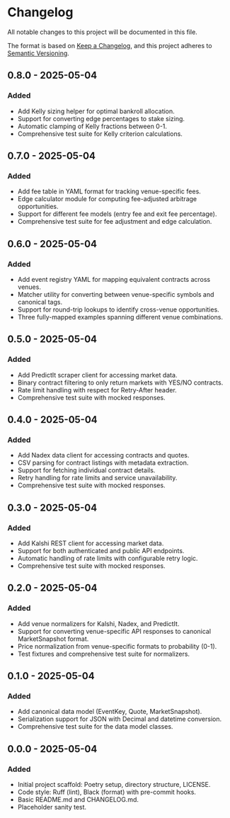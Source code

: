 # Changelog

All notable changes to this project will be documented in this file.

The format is based on [Keep a Changelog](https://keepachangelog.com/en/1.0.0/),
and this project adheres to [Semantic Versioning](https://semver.org/spec/v2.0.0.html).

## 0.8.0 - 2025-05-04

### Added
- Add Kelly sizing helper for optimal bankroll allocation.
- Support for converting edge percentages to stake sizing.
- Automatic clamping of Kelly fractions between 0-1.
- Comprehensive test suite for Kelly criterion calculations.

## 0.7.0 - 2025-05-04

### Added
- Add fee table in YAML format for tracking venue-specific fees.
- Edge calculator module for computing fee-adjusted arbitrage opportunities.
- Support for different fee models (entry fee and exit fee percentage).
- Comprehensive test suite for fee adjustment and edge calculation.

## 0.6.0 - 2025-05-04

### Added
- Add event registry YAML for mapping equivalent contracts across venues.
- Matcher utility for converting between venue-specific symbols and canonical tags.
- Support for round-trip lookups to identify cross-venue opportunities.
- Three fully-mapped examples spanning different venue combinations.

## 0.5.0 - 2025-05-04

### Added
- Add PredictIt scraper client for accessing market data.
- Binary contract filtering to only return markets with YES/NO contracts.
- Rate limit handling with respect for Retry-After header.
- Comprehensive test suite with mocked responses.

## 0.4.0 - 2025-05-04

### Added
- Add Nadex data client for accessing contracts and quotes.
- CSV parsing for contract listings with metadata extraction.
- Support for fetching individual contract details.
- Retry handling for rate limits and service unavailability.
- Comprehensive test suite with mocked responses.

## 0.3.0 - 2025-05-04

### Added
- Add Kalshi REST client for accessing market data.
- Support for both authenticated and public API endpoints.
- Automatic handling of rate limits with configurable retry logic.
- Comprehensive test suite with mocked responses.

## 0.2.0 - 2025-05-04

### Added
- Add venue normalizers for Kalshi, Nadex, and PredictIt.
- Support for converting venue-specific API responses to canonical MarketSnapshot format.
- Price normalization from venue-specific formats to probability (0-1).
- Test fixtures and comprehensive test suite for normalizers.

## 0.1.0 - 2025-05-04

### Added
- Add canonical data model (EventKey, Quote, MarketSnapshot).
- Serialization support for JSON with Decimal and datetime conversion.
- Comprehensive test suite for the data model classes.

## 0.0.0 - 2025-05-04

### Added
- Initial project scaffold: Poetry setup, directory structure, LICENSE.
- Code style: Ruff (lint), Black (format) with pre-commit hooks.
- Basic README.md and CHANGELOG.md.
- Placeholder sanity test.

